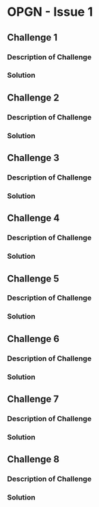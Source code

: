 # OPGN - Issue 1

## Challenge 1

### Description of Challenge

### Solution

## Challenge 2

### Description of Challenge

### Solution

## Challenge 3

### Description of Challenge

### Solution

## Challenge 4

### Description of Challenge

### Solution

## Challenge 5

### Description of Challenge

### Solution

## Challenge 6

### Description of Challenge

### Solution

## Challenge 7

### Description of Challenge

### Solution

## Challenge 8

### Description of Challenge

### Solution
